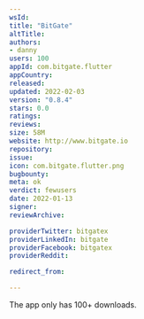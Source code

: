 ```yaml
---
wsId: 
title: "BitGate"
altTitle: 
authors:
- danny
users: 100
appId: com.bitgate.flutter
appCountry: 
released: 
updated: 2022-02-03
version: "0.8.4"
stars: 0.0
ratings: 
reviews: 
size: 58M
website: http://www.bitgate.io
repository: 
issue: 
icon: com.bitgate.flutter.png
bugbounty: 
meta: ok
verdict: fewusers
date: 2022-01-13
signer: 
reviewArchive:

providerTwitter: bitgatex
providerLinkedIn: bitgate
providerFacebook: bitgatex
providerReddit: 

redirect_from:

---
```


The app only has 100+ downloads. 